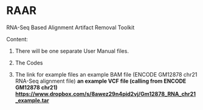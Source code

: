 RAAR
====

RNA-Seq Based Alignment Artifact Removal Toolkit

Content:
1. There will be one separate User Manual files.

2. The Codes

3. The link for example files 
   <a> an example BAM file (ENCODE GM12878 chr21 RNA-Seq alignment file)
   <b> an example VCF file (calling from ENCODE GM12878 chr21)   
   https://www.dropbox.com/s/8awez29n4pid2vj/Gm12878_RNA_chr21_example.tar

   

